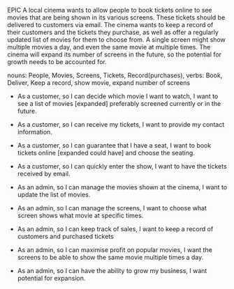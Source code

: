 EPIC
A local cinema wants to allow people to book tickets online to see movies that are being shown in its various screens. 
These tickets should be delivered to customers via email. 
The cinema wants to keep a record of their customers and the tickets they purchase, as well as offer a regularly updated list of movies for them to choose from. 
A single screen might show multiple movies a day, and even the same movie at multiple times. 
The cinema will expand its number of screens in the future, so the potential for growth needs to be accounted for.

nouns: People, Movies, Screens, Tickets, Record(purchases), 
verbs: Book, Deliver, Keep a record, show movie, expand number of screens

- As a customer, so I can decide which movie I want to watch, I want to see a list of movies [expanded] preferably screened currently or in the future.
- As a customer, so I can receive my tickets, I want to provide my contact information.
- As a customer, so I can guarantee that I have a seat, I want to book tickets online [expanded could have] and choose the seating.
- As a customer, so I can quickly enter the show, I want to have the tickets received by email.

- As an admin, so I can manage the movies shown at the cinema, I want to update the list of movies.
- As an admin, so I can manage the screens, I want to choose what screen shows what movie at specific times.
- As an admin, so I can keep track of sales, I want to keep a record of customers and purchased tickets
- As an admin, so I can maximise profit on popular movies, I want the screens to be able to show the same movie multiple times a day.
- As an admin, so I can have the ability to grow my business, I want potential for expansion.
